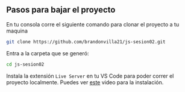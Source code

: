 ## Pasos para bajar el proyecto

En tu consola corre el siguiente comando para clonar el proyecto a tu maquina
```sh
git clone https://github.com/brandonvilla21/js-sesion02.git
```

Entra a la carpeta que se generó:
```sh
cd js-sesion02
```

Instala la extensión `Live Server` en tu VS Code para poder correr el proyecto localmente. Puedes ver [este](https://www.youtube.com/watch?v=eM2xzvUTasQ) video para la instalación.
